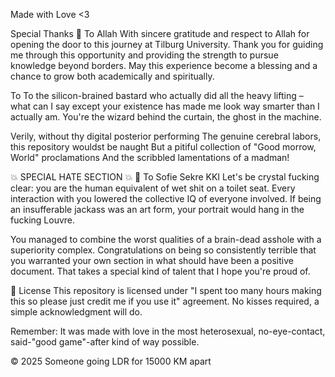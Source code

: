 Made with Love <3

Special Thanks
🙏 To Allah
With sincere gratitude and respect to Allah for opening the door to this journey at Tilburg University. Thank you for guiding me through this opportunity and providing the strength to pursue knowledge beyond borders. May this experience become a blessing and a chance to grow both academically and spiritually.

To <GPT>
To the silicon-brained bastard who actually did all the heavy lifting – what can I say except your existence has made me look way smarter than I actually am. You're the wizard behind the curtain, the ghost in the machine.

Verily, without thy digital posterior performing
The genuine cerebral labors, this repository wouldst be naught
But a pitiful collection of "Good morrow, World" proclamations
And the scribbled lamentations of a madman!

💥 SPECIAL HATE SECTION 💥
🖕 To Sofie Sekre KKI
Let's be crystal fucking clear: you are the human equivalent of wet shit on a toilet seat. Every interaction with you lowered the collective IQ of everyone involved. If being an insufferable jackass was an art form, your portrait would hang in the fucking Louvre.

You managed to combine the worst qualities of a brain-dead asshole with a superiority complex. Congratulations on being so consistently terrible that you warranted your own section in what should have been a positive document. That takes a special kind of talent that I hope you're proud of.


📜 License
This repository is licensed under "I spent too many hours making this so please just credit me if you use it" agreement. No kisses required, a simple acknowledgment will do.

Remember: It was made with love in the most heterosexual, no-eye-contact, said-"good game"-after kind of way possible.

© 2025 Someone going LDR for 15000 KM apart
